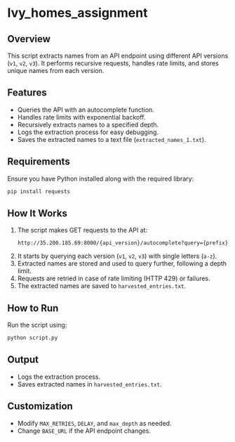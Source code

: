 # Ivy_homes_assignment



## **Overview**
This script extracts names from an API endpoint using different API versions (`v1`, `v2`, `v3`). It performs recursive requests, handles rate limits, and stores unique names from each version.

## **Features**
- Queries the API with an autocomplete function.
- Handles rate limits with exponential backoff.
- Recursively extracts names to a specified depth.
- Logs the extraction process for easy debugging.
- Saves the extracted names to a text file (`extracted_names_1.txt`).

## **Requirements**
Ensure you have Python installed along with the required library:

```sh
pip install requests
```

## **How It Works**
1. The script makes GET requests to the API at:
   ```
   http://35.200.185.69:8000/{api_version}/autocomplete?query={prefix}
   ```
2. It starts by querying each version (`v1`, `v2`, `v3`) with single letters (`a-z`).
3. Extracted names are stored and used to query further, following a depth limit.
4. Requests are retried in case of rate limiting (HTTP 429) or failures.
5. The extracted names are saved to `harvested_entries.txt`.

## **How to Run**
Run the script using:

```sh
python script.py
```

## **Output**
- Logs the extraction process.
- Saves extracted names in `harvested_entries.txt`.

## **Customization**
- Modify `MAX_RETRIES`, `DELAY`, and `max_depth` as needed.
- Change `BASE_URL` if the API endpoint changes.
